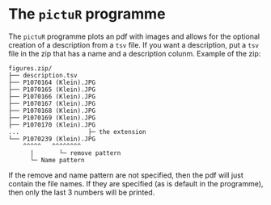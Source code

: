 # The `pictuR` programme

The `pictuR` programme plots an pdf with images and allows for the optional creation of a description from a `tsv` file. If you want a description, put a `tsv` file in the zip that has a name and a description colunm. Example of the zip:
```
figures.zip/
├── description.tsv
├── P1070164 (Klein).JPG
├── P1070165 (Klein).JPG
├── P1070166 (Klein).JPG
├── P1070167 (Klein).JPG
├── P1070168 (Klein).JPG
├── P1070169 (Klein).JPG
├── P1070170 (Klein).JPG
...                   ├─ the extension
└── P1070239 (Klein).JPG
    ^^^^^   ^^^^^^^^
      |       └─ remove pattern
      └─ Name pattern
```
If the remove and name pattern are not specified, then the pdf will just contain the file names. If they are specified (as is default in the programme), then only the last 3 numbers will be printed.